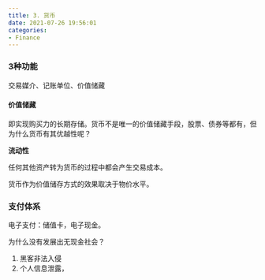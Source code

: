```yaml
---
title: 3. 货币
date: 2021-07-26 19:56:01
categories:
- Finance
---
```

### 3种功能

交易媒介、记账单位、价值储藏

#### 价值储藏

即实现购买力的长期存储。货币不是唯一的价值储藏手段，股票、债券等都有，但为什么货币有其优越性呢？

**流动性**

任何其他资产转为货币的过程中都会产生交易成本。

货币作为价值储存方式的效果取决于物价水平。

### 支付体系

电子支付：储值卡，电子现金。

为什么没有发展出无现金社会？

1. 黑客非法入侵
2. 个人信息泄露，